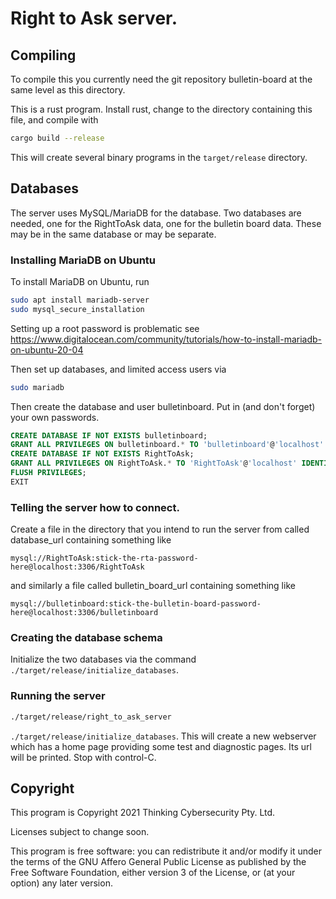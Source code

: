 # Right to Ask server.

## Compiling

To compile this you currently need the git repository bulletin-board at the same level as this
directory.

This is a rust program. Install rust, change to the directory containing this file, and compile with 
```bash
cargo build --release
```

This will create several binary programs in the `target/release` directory.

## Databases

The server uses MySQL/MariaDB for the database. Two databases are needed, one for the
RightToAsk data, one for the bulletin board data. These may be in the same database
or may be separate.

### Installing MariaDB on Ubuntu

To install MariaDB on Ubuntu, run
```bash
sudo apt install mariadb-server
sudo mysql_secure_installation
```

Setting up a root password is problematic see
https://www.digitalocean.com/community/tutorials/how-to-install-mariadb-on-ubuntu-20-04

Then set up databases, and limited access users via

```bash
sudo mariadb
```

Then create the database and user bulletinboard. Put in (and don't forget) your own passwords.

```sql
CREATE DATABASE IF NOT EXISTS bulletinboard;
GRANT ALL PRIVILEGES ON bulletinboard.* TO 'bulletinboard'@'localhost' IDENTIFIED BY 'stick-the-bulletin-board-password-here';
CREATE DATABASE IF NOT EXISTS RightToAsk;
GRANT ALL PRIVILEGES ON RightToAsk.* TO 'RightToAsk'@'localhost' IDENTIFIED BY 'stick-the-rta-password-here';
FLUSH PRIVILEGES;
EXIT
```

### Telling the server how to connect.

Create a file in the directory that you intend to run the server from called database_url 
containing something like 
```text
mysql://RightToAsk:stick-the-rta-password-here@localhost:3306/RightToAsk
```
and similarly a file called bulletin_board_url containing something like 
```text
mysql://bulletinboard:stick-the-bulletin-board-password-here@localhost:3306/bulletinboard
```

### Creating the database schema

Initialize the two databases via the command `./target/release/initialize_databases`. 

### Running the server

```bash
./target/release/right_to_ask_server
```
`./target/release/initialize_databases`.
This will create a new webserver which has a home page providing some test and diagnostic pages. Its url will
be printed. Stop with control-C.

## Copyright

This program is Copyright 2021 Thinking Cybersecurity Pty. Ltd. 

Licenses subject to change soon.

This program is free software: you can redistribute it and/or modify
it under the terms of the GNU Affero General Public License as published by
the Free Software Foundation, either version 3 of the License, or
(at your option) any later version.
